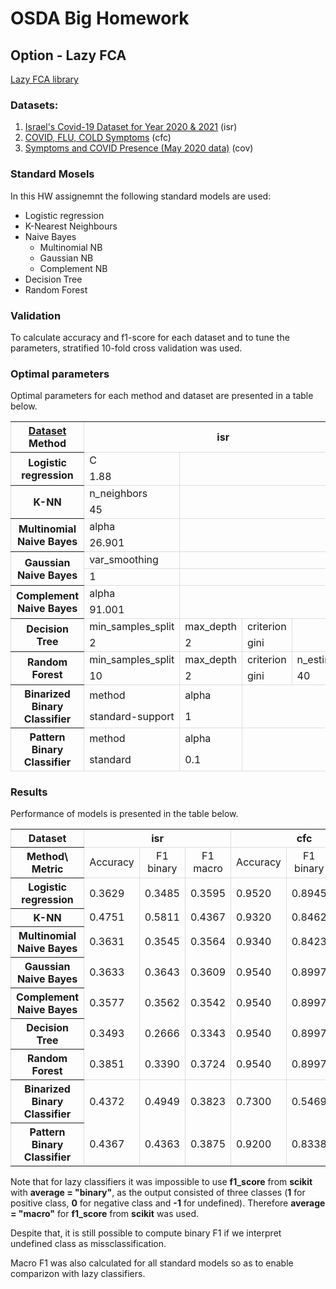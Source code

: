 # OSDA Big Homework
## Option - Lazy FCA
[Lazy FCA library](https://github.com/AndrewDiv/FCALC)

### Datasets:
1. [Israel's Covid-19 Dataset for Year 2020 & 2021](https://www.kaggle.com/datasets/mykeysid10/covid19-dataset-for-year-2020) (isr)
2. [COVID, FLU, COLD Symptoms](https://www.kaggle.com/datasets/walterconway/covid-flu-cold-symptoms) (cfc)
3. [Symptoms and COVID Presence (May 2020 data)](https://www.kaggle.com/datasets/hemanthhari/symptoms-and-covid-presence) (cov)

### Standard Mosels
In this HW assignemnt the following standard models are used:
- Logistic regression
- K-Nearest Neighbours
- Naive Bayes
    * Multinomial NB
    * Gaussian NB
    * Complement NB
- Decision Tree
- Random Forest

### Validation

To calculate accuracy and f1-score for each dataset and to tune the parameters, stratified 10-fold cross
validation was used.

### Optimal parameters

Optimal parameters for each method and dataset are presented in a table below.

<table>
    <colgroup>
        <col style="border: 1px solid #ddd" span="13" />
    </colgroup>
    <tr>
        <th style="text-align: center" rowspan="2"><u>Dataset</u> Method</th>
        <th style="text-align: center" colspan="4">isr</th>
        <th style="text-align: center" colspan="4">cfc</th>
        <th style="text-align: center" colspan="4">cov</th>
    </tr>
    <tr style ="border-bottom: 1px solid #ddd">
    </tr>
    <tr>
        <th rowspan="2">Logistic regression</th>
        <td>C</td>
        <td colspan="3"> </td>
        <td>C</td>
        <td colspan="3"> </td>
        <td>C</td>
        <td colspan="3"> </td>
    </tr>
    <tr style ="border-bottom: 1px solid #ddd">
        <td>1.88</td>
        <td colspan="3"> </td>
        <td>1</td>
        <td colspan="3"> </td>
        <td>1</td>
        <td colspan="3"> </td>
    </tr>
    <tr>
        <th rowspan="2">K-NN</th>
        <td>n_neighbors</td>
        <td colspan="3"> </td>
        <td>n_neighbors</td>
        <td colspan="3"> </td>
        <td>n_neighbors</td>
        <td colspan="3"> </td>
    </tr>
    <tr style ="border-bottom: 1px solid #ddd">
        <td>45</td>
        <td colspan="3"> </td>
        <td>37</td>
        <td colspan="3"> </td>
        <td>12</td>
        <td colspan="3"> </td>
    </tr>
    <tr>
        <th rowspan="2">Multinomial Naive Bayes</th>
        <td>alpha</td>
        <td colspan="3"> </td>
        <td>alpha</td>
        <td colspan="3"> </td>
        <td>alpha</td>
        <td colspan="3"> </td>
    </tr>
    <tr style ="border-bottom: 1px solid #ddd">
        <td>26.901</td>
        <td colspan="3"> </td>
        <td>2.301</td>
        <td colspan="3"> </td>
        <td>0.501</td>
        <td colspan="3"> </td>
    </tr>
    <tr style ="border-bottom: 1px solid #ddd">
        <th rowspan="2">Gaussian Naive Bayes</th>
        <td>var_smoothing</td>
        <td colspan="3"> </td>
        <td>var_smoothing</td>
        <td colspan="3"> </td>
        <td>var_smoothing</td>
        <td colspan="3"> </td>
    </tr>
    <tr style ="border-bottom: 1px solid #ddd">
        <td>1</td>
        <td colspan="3"> </td>
        <td>0.2310</td>
        <td colspan="3"> </td>
        <td>0.1874</td>
        <td colspan="3"> </td>
    </tr>
    <tr>
        <th rowspan="2">Complement Naive Bayes</th>
        <td>alpha</td>
        <td colspan="3"> </td>
        <td>alpha</td>
        <td colspan="3"> </td>
        <td>alpha</td>
        <td colspan="3"> </td>
    </tr>
    <tr style ="border-bottom: 1px solid #ddd">
        <td>91.001</td>
        <td colspan="3"> </td>
        <td>0.001</td>
        <td colspan="3"> </td>
        <td>60.801</td>
        <td colspan="3"> </td>
    </tr>
    <tr>
        <th rowspan="2">Decision Tree</th>
        <td>min_samples_split</td>
        <td>max_depth</td>
        <td>criterion</td>
        <td> </td>
        <td>min_samples_split</td>
        <td>max_depth</td>
        <td>criterion</td>
        <td> </td>
        <td>min_samples_split</td>
        <td>max_depth</td>
        <td>criterion</td>
        <td> </td>
    </tr>
    <tr style ="border-bottom: 1px solid #ddd">
        <td>2</td>
        <td>2</td>
        <td>gini</td>
        <td> </td>
        <td>8</td>
        <td>8</td>
        <td>gini</td>
        <td> </td>
        <td>6</td>
        <td>2</td>
        <td>gini</td>
        <td> </td>
    </tr>
    <tr>
        <th rowspan="2">Random Forest</th>
        <td>min_samples_split</td>
        <td>max_depth</td>
        <td>criterion</td>
        <td>n_estimators</td>
        <td>min_samples_split</td>
        <td>max_depth</td>
        <td>criterion</td>
        <td>n_estimators</td>
        <td>min_samples_split</td>
        <td>max_depth</td>
        <td>criterion</td>
        <td>n_estimators</td>
    </tr>
    <tr style ="border-bottom: 1px solid #ddd">
        <td>10</td>        
        <td>2</td>        
        <td>gini</td>        
        <td>40</td>
        <td>2</td>
        <td>6</td>
        <td>gini</td>
        <td>40</td>
        <td>6</td>        
        <td>6</td>        
        <td>gini</td>        
        <td>140</td>
    </tr>
    <tr style ="border-top: 1px solid #ddd">
        <th rowspan="2">Binarized Binary Classifier</th>
        <td>method</td>
        <td>alpha</td>
        <td colspan="2"> </td>
        <td>method</td>
        <td>alpha</td>
        <td colspan="2"> </td>
        <td>method</td>
        <td>alpha</td>
        <td colspan="2"> </td>
    </tr>
    <tr style ="border-bottom: 1px solid #ddd">
        <td>standard-support</td>
        <td>1</td>
        <td colspan="2"> </td>
        <td>standard</td>
        <td>0.00</td>
        <td colspan="2"> </td>
        <td>standard</td>
        <td>0.15</td>
        <td colspan="2"> </td>
    </tr>
    <tr>
        <th rowspan="2">Pattern Binary Classifier</th>
        <td>method</td>
        <td>alpha</td>
        <td colspan="2"> </td>
        <td>method</td>
        <td>alpha</td>
        <td colspan="2"> </td>
        <td>method</td>
        <td>alpha</td>
        <td colspan="2"> </td>
    </tr>
    <tr style ="border-bottom: 1px solid #ddd">
        <td>standard</td>
        <td>0.1</td>
        <td colspan="2"> </td>
        <td>standard</td>
        <td>0.00</td>
        <td colspan="2"> </td>
        <td>standard</td>
        <td>0.00</td>
        <td colspan="2"> </td>
    </tr>

</table>

### Results
Performance of models is presented in the table below. 

<table>
    <colgroup>
        <col style="border: 1px solid #ddd" span="10" />
    </colgroup>
    <tr style ="border-bottom: 1px solid #ddd; margin-left: 0">
        <th style="text-align: center">Dataset</th>
        <th style="text-align: center" colspan="3">isr</th>
        <th style="text-align: center" colspan="3">cfc</th>
        <th style="text-align: center" colspan="3">cov</th>
    </tr>
    <tr style ="border-bottom: 1px solid #ddd">
        <th style="text-align: center">Method\ Metric</th>
        <td style="text-align: center">Accuracy</td>
        <td style="text-align: center">F1 binary</td>
        <td style="text-align: center">F1 macro</td>
        <td style="text-align: center">Accuracy</td>
        <td style="text-align: center">F1 binary</td>
        <td style="text-align: center">F1 macro</td>
        <td style="text-align: center">Accuracy</td>
        <td style="text-align: center">F1 binary</td>
        <td style="text-align: center">F1 macro</td>
    </tr>
    <tr>
        <th>Logistic regression</th>
        <td>0.3629</td>
        <td>0.3485</td>
        <td>0.3595</td>
        <td>0.9520</td>
        <td>0.8945</td>
        <td>0.9317</td>
        <td>0.9633</td>
        <td>0.9784</td>
        <td>0.9281</td>
    </tr>
    <tr>
        <th>K-NN</th>
        <td>0.4751</td>
        <td>0.5811</td>
        <td>0.4367</td>
        <td>0.9320</td>
        <td>0.8462</td>
        <td>0.9012</td>
        <td>0.9376</td>
        <td>0.9637</td>
        <td>0.8679</td>
    </tr>
    <tr>
        <th>Multinomial Naive Bayes</th>
        <td>0.3631</td>
        <td>0.3545</td>
        <td>0.3564</td>
        <td>0.9340</td>
        <td>0.8423</td>
        <td>0.9003</td>
        <td>0.8668</td>
        <td>0.9255</td>
        <td>0.6488</td>
    </tr>
    <tr>
        <th>Gaussian Naive Bayes</th>
        <td>0.3633</td>
        <td>0.3643</td>
        <td>0.3609</td>
        <td>0.9540</td>
        <td>0.8997</td>
        <td>0.9349</td>
        <td>0.9634</td>
        <td>0.9782</td>
        <td>0.9313</td>
    </tr>
    <tr>
        <th>Complement Naive Bayes</th>
        <td>0.3577</td>
        <td>0.3562</td>
        <td>0.3542</td>
        <td>0.9540</td>
        <td>0.8997</td>
        <td>0.9349</td>
        <td>0.9269</td>
        <td>0.9576</td>
        <td>0.8430</td>
    </tr>
    <tr>
        <th>Decision Tree</th>
        <td>0.3493</td>
        <td>0.2666</td>
        <td>0.3343</td>
        <td>0.9540</td>
        <td>0.8997</td>
        <td>0.9349</td>
        <td>0.9506</td>
        <td>0.9045</td>
        <td>0.9708</td>
    </tr>
    <tr>
        <th>Random Forest</th>
        <td>0.3851</td>
        <td>0.3390</td>
        <td>0.3724</td>
        <td>0.9540</td>
        <td>0.8997</td>
        <td>0.9349</td>
        <td>0.9420</td>
        <td>0.9659</td>
        <td>0.8829</td>
    </tr>
    <tr style ="border-top: 1px solid #ddd">
        <th>Binarized Binary Classifier</th>
        <td>0.4372</td>
        <td>0.4949</td>
        <td>0.3823</td>
        <td>0.7300</td>
        <td>0.5469</td>
        <td>0.5297</td>
        <td>0.8432</td>
        <td>0.9134</td>
        <td>0.5422</td>
    </tr>
    <tr>
        <th>Pattern Binary Classifier</th>
        <td>0.4367</td>
        <td>0.4363</td>
        <td>0.3875</td>
        <td>0.9200</td>
        <td>0.8338</td>
        <td>0.8905</td>
        <td>0.9354</td>
        <td>0.9612</td>
        <td>0.8811</td>
    </tr>

</table>

Note that for lazy classifiers it was impossible to use **f1_score** from **scikit** with **average = "binary"**, as the output consisted of three classes (**1** for positive class, **0** for negative class and **-1** for undefined). Therefore **average = "macro"** for **f1_score** from **scikit** was used.

Despite that, it is still possible to compute binary F1 if we interpret undefined class as missclassification.

Macro F1 was also calculated for all standard models so as to enable comparizon with lazy classifiers.
